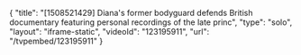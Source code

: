 {
    "title": "[1508521429] Diana's former bodyguard defends British documentary featuring personal recordings of the late princ",
    "type": "solo",
    "layout": "iframe-static",
    "videoId": "123195911",
    "url": "\/tvpembed\/123195911"
}